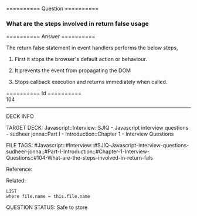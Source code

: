 ========== Question ==========  

### What are the steps involved in return false usage  

========== Answer ==========  

The return false statement in event handlers performs the below steps,

1. First it stops the browser's default action or behaviour.

2. It prevents the event from propagating the DOM

3. Stops callback execution and returns immediately when called.

========== Id ==========  
104

---

DECK INFO

TARGET DECK: Javascript::Interview::SJIQ - Javascript interview questions - sudheer jonna::Part I - Introduction::Chapter 1 - Interview Questions

FILE TAGS: #Javascript::#Interview::#SJIQ-Javascript-interview-questions-sudheer-jonna::#Part-I-Introduction::#Chapter-1-Interview-Questions::#104-What-are-the-steps-involved-in-return-fals

Reference:

Related:

```dataview
LIST
where file.name = this.file.name
```

QUESTION STATUS: Safe to store
